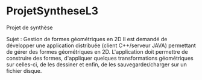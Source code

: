 # ProjetSyntheseL3

Projet de synthèse

Sujet : Gestion de formes géométriques en 2D
Il est demandé de développer une application distribuée (client C++/serveur JAVA) permettant de gérer des formes géométriques en 2D. L'application doit permettre de construire des formes, d'appliquer quelques transformations géométriques sur celles-ci, de les dessiner et enfin, de les sauvegarder/charger sur un fichier disque. 
